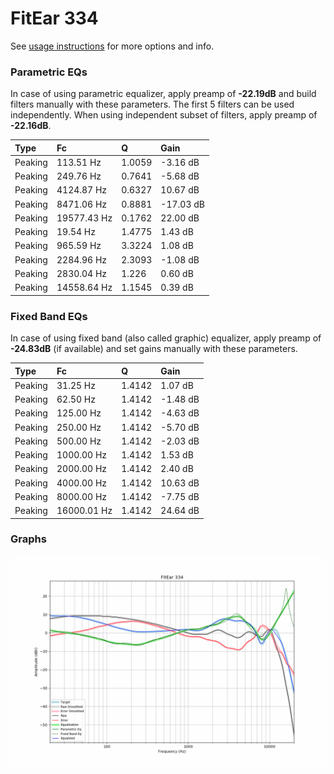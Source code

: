 # FitEar 334
See [usage instructions](https://github.com/jaakkopasanen/AutoEq#usage) for more options and info.

### Parametric EQs
In case of using parametric equalizer, apply preamp of **-22.19dB** and build filters manually
with these parameters. The first 5 filters can be used independently.
When using independent subset of filters, apply preamp of **-22.16dB**.

| Type    | Fc          |      Q | Gain      |
|:--------|:------------|:-------|:----------|
| Peaking | 113.51 Hz   | 1.0059 | -3.16 dB  |
| Peaking | 249.76 Hz   | 0.7641 | -5.68 dB  |
| Peaking | 4124.87 Hz  | 0.6327 | 10.67 dB  |
| Peaking | 8471.06 Hz  | 0.8881 | -17.03 dB |
| Peaking | 19577.43 Hz | 0.1762 | 22.00 dB  |
| Peaking | 19.54 Hz    | 1.4775 | 1.43 dB   |
| Peaking | 965.59 Hz   | 3.3224 | 1.08 dB   |
| Peaking | 2284.96 Hz  | 2.3093 | -1.08 dB  |
| Peaking | 2830.04 Hz  | 1.226  | 0.60 dB   |
| Peaking | 14558.64 Hz | 1.1545 | 0.39 dB   |

### Fixed Band EQs
In case of using fixed band (also called graphic) equalizer, apply preamp of **-24.83dB**
(if available) and set gains manually with these parameters.

| Type    | Fc          |      Q | Gain     |
|:--------|:------------|:-------|:---------|
| Peaking | 31.25 Hz    | 1.4142 | 1.07 dB  |
| Peaking | 62.50 Hz    | 1.4142 | -1.48 dB |
| Peaking | 125.00 Hz   | 1.4142 | -4.63 dB |
| Peaking | 250.00 Hz   | 1.4142 | -5.70 dB |
| Peaking | 500.00 Hz   | 1.4142 | -2.03 dB |
| Peaking | 1000.00 Hz  | 1.4142 | 1.53 dB  |
| Peaking | 2000.00 Hz  | 1.4142 | 2.40 dB  |
| Peaking | 4000.00 Hz  | 1.4142 | 10.63 dB |
| Peaking | 8000.00 Hz  | 1.4142 | -7.75 dB |
| Peaking | 16000.01 Hz | 1.4142 | 24.64 dB |

### Graphs
![](./FitEar%20334.png)